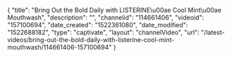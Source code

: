 {
    "title": "Bring Out the Bold Daily with LISTERINE\u00ae Cool Mint\u00ae Mouthwash",
    "description": "",
    "channelid": "114661406",
    "videoid": "157100694",
    "date_created": "1522361080",
    "date_modified": "1522688182",
    "type": "captivate",
    "layout": "channelVideo",
    "url": "\/latest-videos\/bring-out-the-bold-daily-with-listerine-cool-mint-mouthwash\/114661406-157100694"
}